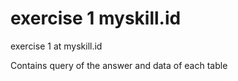 # exercise 1 myskill.id
exercise 1 at myskill.id

Contains query of the answer
and data of each table
